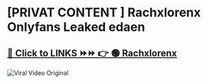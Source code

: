 
 # [PRIVAT CONTENT ] Rachxlorenx Onlyfans Leaked edaen

## <h2><a href="https://clipsfans.com/Rachxlorenx&ref=git">🔗 Click to LINKS ⏩⏩ 👉 🟢 Rachxlorenx </a></h2>

<a href="https://clipsfans.com/Rachxlorenx&ref=git" rel="nofollow" data-target="animated-image.originalLink"><img src="https://i.ibb.co.com/xMMVF88/686577567.gif" alt="Viral Video Original" style="max-width: 100%; display: inline-block;" data-target="animated-image.originalImage"></a>

